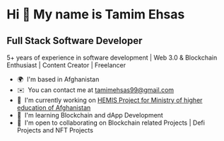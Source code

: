 Hi 👋 My name is Tamim Ehsas
============================

Full Stack Software Developer
-----------------------------

5+ years of experience in software development | Web 3.0 & Blockchain Enthusiast | Content Creator | Freelancer

* 🌍  I'm based in Afghanistan
* ✉️  You can contact me at [tamimehsas99@gmail.com](mailto:tamimehsas99@gmail.com)
* 🚀  I'm currently working on [HEMIS Project for Ministry of higher education of Afghanistan](http://hemis.edu.af/)
* 🧠  I'm learning Blockchain and dApp Development
* 🤝  I'm open to collaborating on Blockchain related Projects | Defi Projects and NFT Projects

